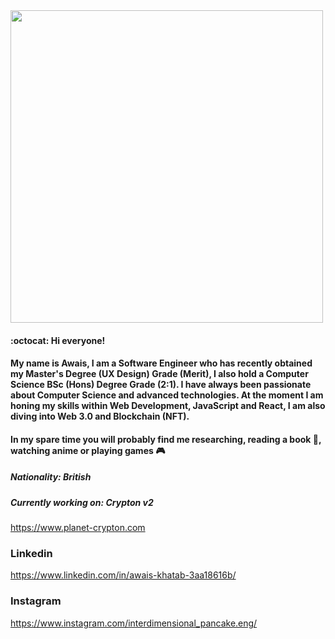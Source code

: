 <img src="https://github-readme-stats.vercel.app/api?username=AKhatabdev&show_icons=true&count_private=true" width="500" height="auto"/>

#### :octocat: Hi everyone!

#### My name is Awais, I am a Software Engineer who has recently obtained my Master's Degree (UX Design) Grade (Merit), I also hold a Computer Science BSc (Hons) Degree Grade (2:1). I have always been passionate about Computer Science and advanced technologies. At the moment I am honing my skills within Web Development, JavaScript and React, I am also diving into Web 3.0 and Blockchain (NFT). 
#### In my spare time you will probably find me researching, reading a book 📖, watching anime or playing games 🎮 

##### Nationality: British

##### Currently working on: Crypton v2
https://www.planet-crypton.com

### Linkedin
https://www.linkedin.com/in/awais-khatab-3aa18616b/
### Instagram
https://www.instagram.com/interdimensional_pancake.eng/

<!--
**AKhatabdev/AKhatabdev** is a ✨ _special_ ✨ repository because its `README.md` (this file) appears on your GitHub profile.

Here are some ideas to get you started:

- 🔭 I’m currently working on ...
- 🌱 I’m currently learning ...
- 👯 I’m looking to collaborate on ...
- 🤔 I’m looking for help with ...
- 💬 Ask me about ...
- 📫 How to reach me: ...
- 😄 Pronouns: ...
- ⚡ Fun fact: ...
-->
